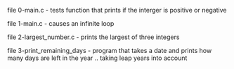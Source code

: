 file 0-main.c - tests function that prints if the interger is positive or negative

file 1-main.c - causes an infinite loop

file 2-largest_number.c - prints the largest of three integers

file 3-print_remaining_days - program that takes a date and prints how many days are left in the year .. taking leap years into account
